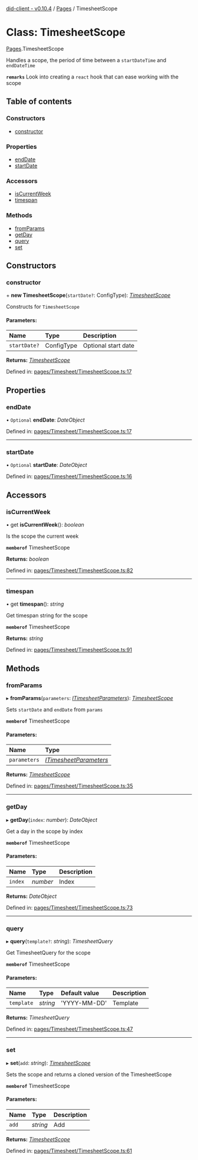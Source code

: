 [did-client - v0.10.4](../README.md) / [Pages](../modules/pages.md) / TimesheetScope

# Class: TimesheetScope

[Pages](../modules/pages.md).TimesheetScope

Handles a scope, the period of time between
a `startDateTime` and `endDateTime`

**`remarks`** Look into creating a `react` hook
that can ease working with the scope

## Table of contents

### Constructors

- [constructor](pages.timesheetscope.md#constructor)

### Properties

- [endDate](pages.timesheetscope.md#enddate)
- [startDate](pages.timesheetscope.md#startdate)

### Accessors

- [isCurrentWeek](pages.timesheetscope.md#iscurrentweek)
- [timespan](pages.timesheetscope.md#timespan)

### Methods

- [fromParams](pages.timesheetscope.md#fromparams)
- [getDay](pages.timesheetscope.md#getday)
- [query](pages.timesheetscope.md#query)
- [set](pages.timesheetscope.md#set)

## Constructors

### constructor

\+ **new TimesheetScope**(`startDate?`: ConfigType): [*TimesheetScope*](pages.timesheetscope.md)

Constructs for `TimesheetScope`

#### Parameters:

Name | Type | Description |
:------ | :------ | :------ |
`startDate?` | ConfigType | Optional start date    |

**Returns:** [*TimesheetScope*](pages.timesheetscope.md)

Defined in: [pages/Timesheet/TimesheetScope.ts:17](https://github.com/Puzzlepart/did/blob/dev/client/pages/Timesheet/TimesheetScope.ts#L17)

## Properties

### endDate

• `Optional` **endDate**: *DateObject*

Defined in: [pages/Timesheet/TimesheetScope.ts:17](https://github.com/Puzzlepart/did/blob/dev/client/pages/Timesheet/TimesheetScope.ts#L17)

___

### startDate

• `Optional` **startDate**: *DateObject*

Defined in: [pages/Timesheet/TimesheetScope.ts:16](https://github.com/Puzzlepart/did/blob/dev/client/pages/Timesheet/TimesheetScope.ts#L16)

## Accessors

### isCurrentWeek

• get **isCurrentWeek**(): *boolean*

Is the scope the current week

**`memberof`** TimesheetScope

**Returns:** *boolean*

Defined in: [pages/Timesheet/TimesheetScope.ts:82](https://github.com/Puzzlepart/did/blob/dev/client/pages/Timesheet/TimesheetScope.ts#L82)

___

### timespan

• get **timespan**(): *string*

Get timespan string for the scope

**`memberof`** TimesheetScope

**Returns:** *string*

Defined in: [pages/Timesheet/TimesheetScope.ts:91](https://github.com/Puzzlepart/did/blob/dev/client/pages/Timesheet/TimesheetScope.ts#L91)

## Methods

### fromParams

▸ **fromParams**(`parameters`: [*ITimesheetParameters*](../interfaces/pages.itimesheetparameters.md)): [*TimesheetScope*](pages.timesheetscope.md)

Sets `startDate` and `endDate` from `params`

**`memberof`** TimesheetScope

#### Parameters:

Name | Type |
:------ | :------ |
`parameters` | [*ITimesheetParameters*](../interfaces/pages.itimesheetparameters.md) |

**Returns:** [*TimesheetScope*](pages.timesheetscope.md)

Defined in: [pages/Timesheet/TimesheetScope.ts:35](https://github.com/Puzzlepart/did/blob/dev/client/pages/Timesheet/TimesheetScope.ts#L35)

___

### getDay

▸ **getDay**(`index`: *number*): *DateObject*

Get a day in the scope by index

**`memberof`** TimesheetScope

#### Parameters:

Name | Type | Description |
:------ | :------ | :------ |
`index` | *number* | Index   |

**Returns:** *DateObject*

Defined in: [pages/Timesheet/TimesheetScope.ts:73](https://github.com/Puzzlepart/did/blob/dev/client/pages/Timesheet/TimesheetScope.ts#L73)

___

### query

▸ **query**(`template?`: *string*): *TimesheetQuery*

Get TimesheetQuery for the scope

**`memberof`** TimesheetScope

#### Parameters:

Name | Type | Default value | Description |
:------ | :------ | :------ | :------ |
`template` | *string* | 'YYYY-MM-DD' | Template   |

**Returns:** *TimesheetQuery*

Defined in: [pages/Timesheet/TimesheetScope.ts:47](https://github.com/Puzzlepart/did/blob/dev/client/pages/Timesheet/TimesheetScope.ts#L47)

___

### set

▸ **set**(`add`: *string*): [*TimesheetScope*](pages.timesheetscope.md)

Sets the scope and returns a cloned version of the TimesheetScope

**`memberof`** TimesheetScope

#### Parameters:

Name | Type | Description |
:------ | :------ | :------ |
`add` | *string* | Add   |

**Returns:** [*TimesheetScope*](pages.timesheetscope.md)

Defined in: [pages/Timesheet/TimesheetScope.ts:61](https://github.com/Puzzlepart/did/blob/dev/client/pages/Timesheet/TimesheetScope.ts#L61)
